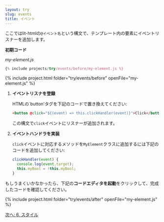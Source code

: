 ```yaml
---
layout: try
slug: events
title: イベント
---
```


<!-- original:
In this step, you'll use lit-html's `@event` annotation to add an event listener to an element inside your template. 

**Starting code**

_my-element.js_

-->

ここではlit-htmlの`@イベント名`という構文で、テンプレート内の要素にイベントリスナーを追加します。

**初期コード**

_my-element.js_

```js
{% include projects/try/events/before/my-element.js %}
```

{% include project.html folder="try/events/before" openFile="my-element.js" %}

<!-- original:
1. **Add an event listener.**

    In my-element.js, in your template, replace the existing HTML `button` element with the following code:

    ```html
    <button @click="${this.clickHandler}">Click</button>
    ```

    The annotation above adds a listener for the `click` event.

2. **Implement an event handler.** 

    To handle the `click` event, define the following method on your `MyElement` class:

    ```js
    clickHandler(event) {
      console.log(event.target);
      this.myBool = !this.myBool;
    }
    ```

If you're stuck, click **Launch Code Editor** below to see the completed code for Step 5.
-->
1. **イベントリスナを登録**

    HTMLの`button'タグを下記のコードで置き換えてください:

    ```html
    <button @click="${(event) => this.clickHandler(event)}">Click</button>
    ```

    この構文で`click`イベントにリスナーが追加されます。

2. **イベントハンドラを実装** 

    `click`イベントに対応するメソッドを`MyElement`クラスに追加するには下記のコードを追加してください:

    ```js
    clickHandler(event) {
      console.log(event.target);
      this.myBool = !this.myBool;
    }
    ```

もしうまくいかなかったら、下記の**コードエディタを起動**をクリックして、完成したコードを確認してください。

{% include project.html folder="try/events/after" openFile="my-element.js" %}

[次へ: 6. スタイル](style)
